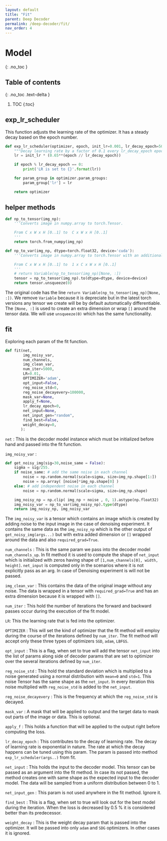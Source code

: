 ```yaml
---
layout: default
title: "Fit"
parent: Deep Decoder
permalink: /deep-decoder/fit/
nav_order: 4
---
```


# Model
{: .no_toc }

## Table of contents
{: .no_toc .text-delta }

1. TOC
{:toc}


## exp_lr_scheduler

This function adjusts the learning rate of the optimizer. It has a steady decay based on the epoch number.
```python
def exp_lr_scheduler(optimizer, epoch, init_lr=0.001, lr_decay_epoch=500):
    """Decay learning rate by a factor of 0.1 every lr_decay_epoch epochs."""
    lr = init_lr * (0.65**(epoch // lr_decay_epoch))

    if epoch % lr_decay_epoch == 0:
        print('LR is set to {}'.format(lr))

    for param_group in optimizer.param_groups:
        param_group['lr'] = lr

    return optimizer
```

## helper methods

```python
def np_to_tensor(img_np):
    '''Converts image in numpy.array to torch.Tensor.

    From C x W x H [0..1] to  C x W x H [0..1]
    '''
    return torch.from_numpy(img_np)

def np_to_var(img_np, dtype=torch.float32, device='cuda'):
    '''Converts image in numpy.array to torch.Tensor with an additional batch dimension.

    From C x W x H [0..1] to  1 x C x W x H [0..1]
    '''
    # return Variable(np_to_tensor(img_np)[None, :])
    tensor = np_to_tensor(img_np).to(dtype=dtype, device=device)
    return tensor.unsqueeze(0)
```

The original code has the line `return Variable(np_to_tensor(img_np)[None, :])`.
We remove `Variable` because it is depreciate but in the latest torch versions any tensor we create will be by default automatically differentiable. The `[None, :]` is used to create an extra dimension or wrap `[]`
around the tensor data. We will use  `unsqueeze(0)` which has the same functionality.


## fit
Exploring each param of the fit function.

```python
def fit(net,
        img_noisy_var,
        num_channels,
        img_clean_var,
        num_iter=5000,
        LR=0.01,
        OPTIMIZER='adam',
        opt_input=False,
        reg_noise_std=0,
        reg_noise_decayevery=100000,
        mask_var=None,
        apply_f=None,
        lr_decay_epoch=0,
        net_input=None,
        net_input_gen="random",
        find_best=False,
        weight_decay=0,
       ):
```

`net` :
This is the decoder model instance which must be initialized before
hand and passed into the fit function.

`img_noisy_var` :  

```python
def get_noisy_img(sig=30,noise_same = False):
    sigma = sig/255.
    if noise_same: # add the same noise in each channel
        noise = np.random.normal(scale=sigma, size=img_np.shape[1:])
        noise = np.array( [noise]*img_np.shape[0] )
    else: # add independent noise in each channel
        noise = np.random.normal(scale=sigma, size=img_np.shape)

    img_noisy_np = np.clip( img_np + noise , 0, 1).astype(np.float32)
    img_noisy_var = np_to_var(img_noisy_np).type(dtype)
    return img_noisy_np, img_noisy_var
```

The `img_noisy_var` is a tensor which contains an image which is created by
adding noise to the input image in the case of denoising experiment. It contains the same
data as the `img_noisy_np` which is the other output of `get_noisy_img(args...)`
but with extra added dimension or `[]` wrapped around the data and also `required_grad=True`.

`num_channels` : This is the same param we pass into the decoder model `num_channels_up`.
In fit method it is used to compute the shape of `net_input` which is initialized with zeros
having shape of `[1,num_channels[0], width, height]`. `net_input` is computed only
in the scenarios where it is not explicitly pass as an arg. In case of Denoising
experiment is will not be passed.

`img_clean_var` : This contains the data of the original image without any noise.
The data is wrapped in a tensor with `required_grad=True` and has an extra
dimension because it is wrapped with `[]`.

`num_iter` : This hold the number of iterations the forward and backward passes
occur during the execution of the fit model.

`LR`: This the learning rate that is fed into the optimizer.

`OPTIMIZER` : This will set the kind of optimizer that the fit method will
employ during the course of the iterations defined by `num_iter`. The fit method
will accept only these three types of optimizers `SGD`, `adam`, `LBFGS`.

`opt_input` : This is a flag, when set to true will add the tensor `net_input`
into the list of params along side of decoder params that are set to optimizer
over the several iterations defined by `num_iter`.

`reg_noise_std` : This hold the standard deviation which is multiplied to a noise
generated using a normal distribution with `mean=0` and `std=1`. This noise Tensor
has the same shape as the `net_input`. In every iteration this noise multiplied with
`reg_noise_std` is added to the `net_input`.

`reg_noise_decayevery` : This is the frequency at which the `reg_noise_std` is
decayed.

`mask_var` : A mask that will be applied to output and the target data to mask
out parts of the image or data. This is optional.

`apply_f` : This holds a function that will be applied to the output right before
computing the loss.

`lr_decay_epoch` : This contributes to the decay of learning rate. The decay of
learning rate is exponential in nature. The rate at which the decay happens can
be tuned using this param. The param is passed into method `exp_lr_scheduler(args..)`
from fit.

`net_input` : This holds the input to the decoder model. This tensor can be
passed as an argument into the fit method. In case its not passed, the method
creates one with same shape as the expected input to the decoder model. The data
will be sampled from a uniform distribution between 0 to 1.

`net_input_gen` : This param is not used anywhere in the fit method. Ignore it.

`find_best` : This is a flag, when set to true will look out for the best model
during the iteration. When the loss is decreased by 0.5 % it is considered better
than its predecessor.

`weight_decay` : This is the weight decay param that is passed into the optimizer.
It will be passed into only `adam` and `SDG` optimizers. In other cases it is ignored.
